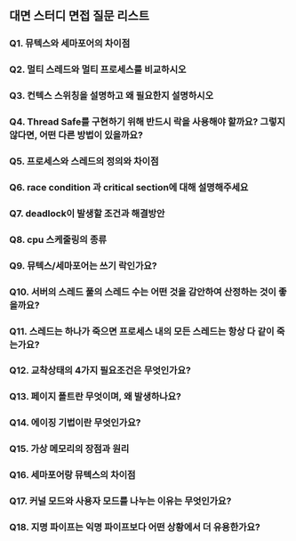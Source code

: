 

## 대면 스터디 면접 질문 리스트

### Q1. 뮤텍스와 세마포어의 차이점

### Q2. 멀티 스레드와 멀티 프로세스룰 비교하시오

### Q3. 컨텍스 스위칭을 설명하고 왜 필요한지 설명하시오

### Q4. Thread Safe를 구현하기 위해 반드시 락을 사용해야 할까요? 그렇지 않다면, 어떤 다른 방법이 있을까요?

### Q5. 프로세스와 스레드의 정의와 차이점
  
### Q6. race condition 과 critical section에 대해 설명해주세요
  
### Q7. deadlock이 발생할 조건과 해결방안
  
### Q8. cpu 스케줄링의 종류

### Q9. 뮤텍스/세마포어는 쓰기 락인가요?

### Q10. 서버의 스레드 풀의 스레드 수는 어떤 것을 감안하여 산정하는 것이 좋을까요?

### Q11. 스레드는 하나가 죽으면 프로세스 내의 모든 스레드는 항상 다 같이 죽는가요?

### Q12. 교착상태의 4가지 필요조건은 무엇인가요?

### Q13. 페이지 폴트란 무엇이며, 왜 발생하나요?

### Q14. 에이징 기법이란 무엇인가요?

### Q15. 가상 메모리의 장점과 원리

### Q16. 세마포어랑 뮤텍스의 차이점

### Q17. 커널 모드와 사용자 모드를 나누는 이유는 무엇인가요?

### Q18. 지명 파이프는 익명 파이프보다 어떤 상황에서 더 유용한가요?
